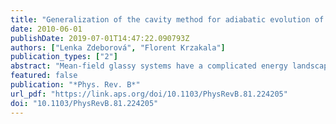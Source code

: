 ```yaml
---
title: "Generalization of the cavity method for adiabatic evolution of Gibbs states"
date: 2010-06-01
publishDate: 2019-07-01T14:47:22.090793Z
authors: ["Lenka Zdeborová", "Florent Krzakala"]
publication_types: ["2"]
abstract: "Mean-field glassy systems have a complicated energy landscape and an enormous number of different Gibbs states. In this paper, we introduce a generalization of the cavity method in order to describe the adiabatic evolution of these glassy Gibbs states as an external parameter, such as the temperature, is tuned. We give a general derivation of the method and describe in details the solution of the resulting equations for the fully connected p-spin model, the XOR-satisfiability (SAT) problem and the antiferromagnetic Potts glass (coloring problem). As direct results of the states following method we present a study of very slow Monte Carlo annealings, the demonstration of the presence of temperature chaos in these systems and the identification of an easy/hard transition for simulated annealing in constraint optimization problems. We also discuss the relation between our approach and the Franz-Parisi potential, as well as with the reconstruction problem on trees in computer science. A mapping between the states following method and the physics on the Nishimori line is also presented."
featured: false
publication: "*Phys. Rev. B*"
url_pdf: "https://link.aps.org/doi/10.1103/PhysRevB.81.224205"
doi: "10.1103/PhysRevB.81.224205"
---
```


